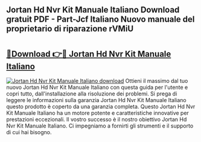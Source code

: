 ## Jortan Hd Nvr Kit Manuale Italiano Download gratuit PDF - Part-Jcf Italiano Nuovo manuale del proprietario di riparazione rVMiU

# <h2><a href="http://dfbejjy.blite.top/?on=Jortan+Hd+Nvr+Kit+Manuale+Italiano">🔗Download 👉🔴 Jortan Hd Nvr Kit Manuale Italiano</a></h2>

[![Jortan Hd Nvr Kit Manuale Italiano download](https://i.imgur.com/lujVjoI.png)](http://dfbejjy.blite.top/?on=Jortan+Hd+Nvr+Kit+Manuale+Italiano)
Ottieni il massimo dal tuo nuovo Jortan Hd Nvr Kit Manuale Italiano con questa guida per l'utente e copri tutto, dall'installazione alla risoluzione dei problemi. Si prega di leggere le informazioni sulla garanzia Jortan Hd Nvr Kit Manuale Italiano questo prodotto è coperto da una garanzia completa. Questo Jortan Hd Nvr Kit Manuale Italiano ha un motore potente e caratteristiche innovative per prestazioni eccezionali. Il vostro successo è il nostro obiettivo Jortan Hd Nvr Kit Manuale Italiano. Ci impegniamo a fornirti gli strumenti e il supporto di cui hai bisogno.
